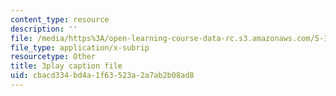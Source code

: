 ```yaml
---
content_type: resource
description: ''
file: /media/https%3A/open-learning-course-data-rc.s3.amazonaws.com/5-111-principles-of-chemical-science-fall-2008/cbacd334bd4a1f63523a2a7ab2b08ad8_wnOOQnW5Un4.srt
file_type: application/x-subrip
resourcetype: Other
title: 3play caption file
uid: cbacd334-bd4a-1f63-523a-2a7ab2b08ad8
---
```

